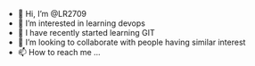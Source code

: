 - 👋 Hi, I’m @LR2709
- 👀 I’m interested in learning devops
- 🌱 I have recently started learning GIT
- 💞️ I’m looking to collaborate with people having similar interest 
- 📫 How to reach me ...

<!---
LR2709/LR2709 is a ✨ special ✨ repository because its `README.md` (this file) appears on your GitHub profile.
You can click the Preview link to take a look at your changes.
--->

